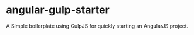 # angular-gulp-starter
A Simple boilerplate using GulpJS for quickly starting an AngularJS project.
